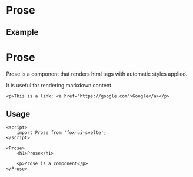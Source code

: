 <script>
	import Box from '$lib/components/base/box/Box.svelte';
</script>

# Prose

## Example

<Box>
	<h1>Prose</h1>
	<p>Prose is a component that renders html tags with automatic styles applied.</p>
	<p>It is useful for rendering markdown content.</p>
	
	<p>This is a link: <a href="https://google.com">Google</a></p>
</Box>

## Usage

```svelte
<script>
	import Prose from 'fox-ui-svelte';
</script>

<Prose>
	<h1>Prose</h1>

	<p>Prose is a component</p>
</Prose>
```
